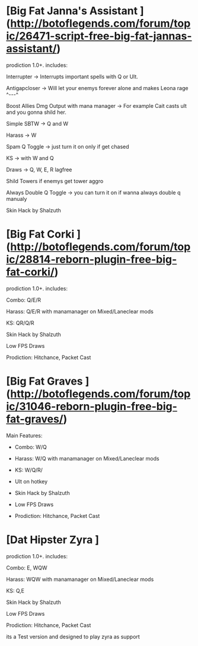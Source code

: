 [Big Fat Janna's Assistant ] (http://botoflegends.com/forum/topic/26471-script-free-big-fat-jannas-assistant/)
============
prodiction 1.0+. 
includes:

Interrupter -> Interrupts important spells with Q or Ult.

Antigapcloser -> Will let your enemys forever alone and makes Leona rage ^---^

Boost Allies Dmg Output with mana manager -> For example Cait casts ult and you gonna shild her.

Simple SBTW -> Q and W

Harass -> W

Spam Q Toggle -> just turn it on only if get chased

KS -> with W and Q

Draws -> Q, W, E, R lagfree

Shild Towers if enemys get tower aggro

Always Double Q Toggle -> you can turn it on if wanna always double q manualy

Skin Hack by Shalzuth



[Big Fat Corki ] (http://botoflegends.com/forum/topic/28814-reborn-plugin-free-big-fat-corki/)
============
prodiction 1.0+. 
includes:

Combo: Q/E/R

Harass: Q/E/R  with manamanager on Mixed/Laneclear mods

KS: QR/Q/R

Skin Hack by Shalzuth

Low FPS Draws

Prodiction: Hitchance, Packet Cast


[Big Fat Graves ] (http://botoflegends.com/forum/topic/31046-reborn-plugin-free-big-fat-graves/)
============

Main Features:

- Combo: W/Q

- Harass: W/Q  with manamanager on Mixed/Laneclear mods

- KS: W/Q/R/

- Ult on hotkey

- Skin Hack by Shalzuth

- Low FPS Draws

- Prodiction: Hitchance, Packet Cast



[Dat Hipster Zyra ]
============
prodiction 1.0+. 
includes:

Combo: E, WQW

Harass: WQW  with manamanager on Mixed/Laneclear mods

KS: Q,E

Skin Hack by Shalzuth

Low FPS Draws

Prodiction: Hitchance, Packet Cast

its a Test version and designed to play zyra as support
